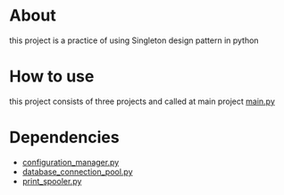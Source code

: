 # About
this project is a practice of using Singleton design pattern in python

# How to use

this project consists of three projects and called at main project [main.py](main.py)

# Dependencies

- [configuration_manager.py](configuration_manager.py)
- [database_connection_pool.py](database_connection_pool.py)
- [print_spooler.py](print_spooler.py)